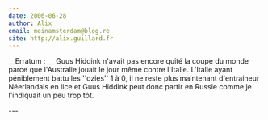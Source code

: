 ```yaml
---
date: 2006-06-28
author: Alix
email: meinamsterdam@blog.re
site: http://alix.guillard.fr
---
```


<p>__Erratum : __ Guus Hiddink n'avait pas encore quité la coupe du monde parce que l'Australie jouait le jour même contre l'Italie. L'Italie ayant péniblement battu les ''ozies'' 1 à 0, il ne reste plus maintenant d'entraineur Néerlandais en lice et Guus Hiddink peut donc partir en Russie comme je l'indiquait un peu trop tôt.</p>
---